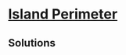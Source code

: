 # [Island Perimeter](https://leetcode.com/explore/challenge/card/july-leetcoding-challenge/544/week-1-july-1st-july-7th/3383/)

## Solutions